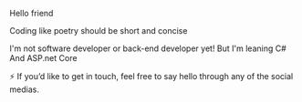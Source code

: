 
Hello friend

Coding like poetry should be short and concise

I'm not software developer or back-end developer yet! 
But
I'm leaning C# And ASP.net Core

⚡ If you’d like to get in touch, feel free to say hello through any of the social medias.
